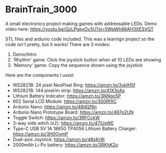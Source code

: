 # BrainTrain_3000
A small electronics project making games with addressable LEDs. Demo video here: https://youtu.be/QzLPgpyOv5U?si=5WpWh86AH3XESVQT

STL files and ardunio code included. This was a learnign project so the code isn't pretty, but it works! There are 3 modes:
  1. Demo/Intro
  2. 'Rhythm' game: Click the joystick button when all 10 LEDs are showing
  3. 'Memory' game: Copy the sequence shown using the joystick 

Here are the components I used:

* WS2821B: 24 pixel NeoPixel Ring: https://amzn.to/3vkIH5f
* WS2821B: 144 pixel/m strip: https://amzn.to/41X3oAx
* Lithium Battery Indicator: https://amzn.to/3NNgo5P
* 602 Serial LCD Module: https://amzn.to/3S0RfXC
* Ardunio Nano: https://amzn.to/48dQf8n
* Ardunio Nano Prototype Board: https://amzn.to/487p2UN
* Toggle Switch: https://amzn.to/3RFCckW
* 3-way side witch (x2): https://amzn.to/47jUsWE
* Type-C USB 5V 1A 18650 TP4056 Lithium Battery Charger: https://amzn.to/3H0OvmP
* Dual-axis Joystick: https://amzn.to/48xKr9t
* 2000mAh Li-Po battery: https://amzn.to/3RKhK2o
